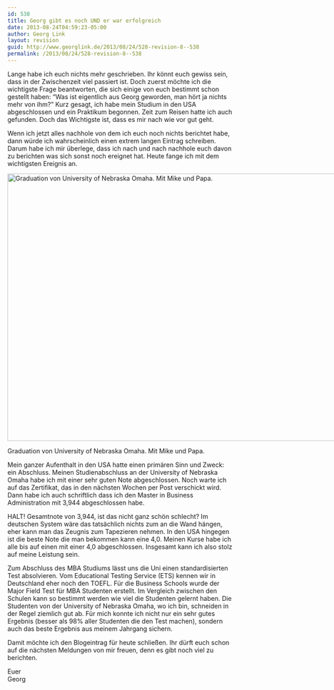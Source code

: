 ```yaml
---
id: 538
title: Georg gibt es noch UND er war erfolgreich
date: 2013-08-24T04:59:23-05:00
author: Georg Link
layout: revision
guid: http://www.georglink.de/2013/08/24/528-revision-8--538
permalink: /2013/08/24/528-revision-8--538
---
```

Lange habe ich euch nichts mehr geschrieben. Ihr könnt euch gewiss sein, dass in der Zwischenzeit viel passiert ist. Doch zuerst möchte ich die wichtigste Frage beantworten, die sich einige von euch bestimmt schon gestellt haben: “Was ist eigentlich aus Georg geworden, man hört ja nichts mehr von ihm?” Kurz gesagt, ich habe mein Studium in den USA abgeschlossen und ein Praktikum begonnen. Zeit zum Reisen hatte ich auch gefunden. Doch das Wichtigste ist, dass es mir nach wie vor gut geht.

Wenn ich jetzt alles nachhole von dem ich euch noch nichts berichtet habe, dann würde ich wahrscheinlich einen extrem langen Eintrag schreiben. Darum habe ich mir überlege, dass ich nach und nach nachhole euch davon zu berichten was sich sonst noch ereignet hat. Heute fange ich mit dem wichtigsten Ereignis an.

<div id="attachment_529" style="width: 810px" class="wp-caption aligncenter">
  <img aria-describedby="caption-attachment-529" loading="lazy" src="http://www.georglink.de/media/2013/08/2013-05-04_Graduation-UNO_Georg-Link.jpg" alt="Graduation von University of Nebraska Omaha. Mit Mike und Papa." width="800" height="600" class="size-full wp-image-529" srcset="http://www.georglink.de/media/2013/08/2013-05-04_Graduation-UNO_Georg-Link.jpg 800w, http://www.georglink.de/media/2013/08/2013-05-04_Graduation-UNO_Georg-Link-300x225.jpg 300w" sizes="(max-width: 800px) 100vw, 800px" />
  
  <p id="caption-attachment-529" class="wp-caption-text">
    Graduation von University of Nebraska Omaha. Mit Mike und Papa.
  </p>
</div>

Mein ganzer Aufenthalt in den USA hatte einen primären Sinn und Zweck: ein Abschluss. Meinen Studienabschluss an der University of Nebraska Omaha habe ich mit einer sehr guten Note abgeschlossen. Noch warte ich auf das Zertifikat, das in den nächsten Wochen per Post verschickt wird. Dann habe ich auch schriftlich dass ich den Master in Business Administration mit 3,944 abgeschlossen habe.

HALT! Gesamtnote von 3,944, ist das nicht ganz schön schlecht? Im deutschen System wäre das tatsächlich nichts zum an die Wand hängen, eher kann man das Zeugnis zum Tapezieren nehmen. In den USA hingegen ist die beste Note die man bekommen kann eine 4,0. Meinen Kurse habe ich alle bis auf einen mit einer 4,0 abgeschlossen. Insgesamt kann ich also stolz auf meine Leistung sein.

Zum Abschluss des MBA Studiums lässt uns die Uni einen standardisierten Test absolvieren. Vom Educational Testing Service (ETS) kennen wir in Deutschland eher noch den TOEFL. Für die Business Schools wurde der Major Field Test für MBA Studenten erstellt. Im Vergleich zwischen den Schulen kann so bestimmt werden wie viel die Studenten gelernt haben. Die Studenten von der University of Nebraska Omaha, wo ich bin, schneiden in der Regel ziemlich gut ab. Für mich konnte ich nicht nur ein sehr gutes Ergebnis (besser als 98% aller Studenten die den Test machen), sondern auch das beste Ergebnis aus meinem Jahrgang sichern.

Damit möchte ich den Blogeintrag für heute schließen. Ihr dürft euch schon auf die nächsten Meldungen von mir freuen, denn es gibt noch viel zu berichten.

Euer  
Georg